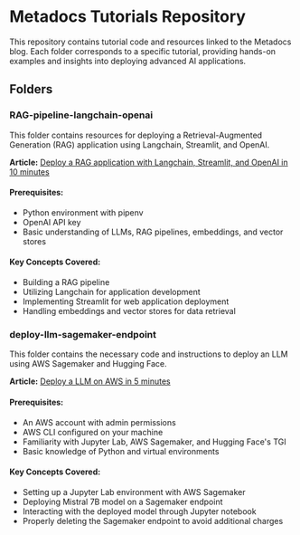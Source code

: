 # Metadocs Tutorials Repository

This repository contains tutorial code and resources linked to the Metadocs blog. Each folder corresponds to a specific tutorial, providing hands-on examples and insights into deploying advanced AI applications.

## Folders

### RAG-pipeline-langchain-openai

This folder contains resources for deploying a Retrieval-Augmented Generation (RAG) application using Langchain, Streamlit, and OpenAI.

**Article:** [Deploy a RAG application with Langchain, Streamlit, and OpenAI in 10 minutes](https://www.metadocs.co/2024/03/26/deploy-a-rag-application-with-langchain-streamlit-and-openai-in-10-min/)

#### Prerequisites:
- Python environment with pipenv
- OpenAI API key
- Basic understanding of LLMs, RAG pipelines, embeddings, and vector stores

#### Key Concepts Covered:
- Building a RAG pipeline
- Utilizing Langchain for application development
- Implementing Streamlit for web application deployment
- Handling embeddings and vector stores for data retrieval

### deploy-llm-sagemaker-endpoint

This folder contains the necessary code and instructions to deploy an LLM using AWS Sagemaker and Hugging Face.

**Article:** [Deploy a LLM on AWS in 5 minutes](https://www.metadocs.co/2024/03/19/deploy-a-llm-on-aws-in-5-min/)

#### Prerequisites:
- An AWS account with admin permissions
- AWS CLI configured on your machine
- Familiarity with Jupyter Lab, AWS Sagemaker, and Hugging Face's TGI
- Basic knowledge of Python and virtual environments

#### Key Concepts Covered:
- Setting up a Jupyter Lab environment with AWS Sagemaker
- Deploying Mistral 7B model on a Sagemaker endpoint
- Interacting with the deployed model through Jupyter notebook
- Properly deleting the Sagemaker endpoint to avoid additional charges
